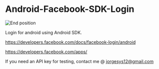 # Android-Facebook-SDK-Login

![End position](https://i.stack.imgur.com/Fwztp.png)



Login for android using Android SDK.

https://developers.facebook.com/docs/facebook-login/android

https://developers.facebook.com/apps/

If you need an API key for testing, contact me @ jorgesys12@gmail.com
